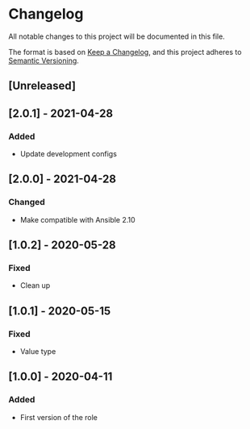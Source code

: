 # Changelog
All notable changes to this project will be documented in this file.

The format is based on [Keep a Changelog](https://keepachangelog.com/en/1.0.0/),
and this project adheres to [Semantic Versioning](https://semver.org/spec/v2.0.0.html).

## [Unreleased]

## [2.0.1] - 2021-04-28
### Added
- Update development configs

## [2.0.0] - 2021-04-28
### Changed
- Make compatible with Ansible 2.10

## [1.0.2] - 2020-05-28
### Fixed
- Clean up

## [1.0.1] - 2020-05-15
### Fixed
- Value type

## [1.0.0] - 2020-04-11
### Added
- First version of the role
